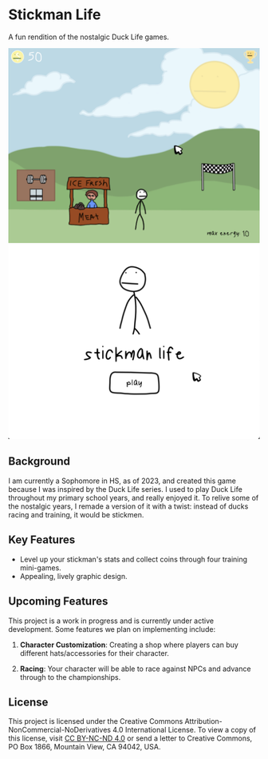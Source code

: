 # Stickman Life

A fun rendition of the nostalgic Duck Life games.

![Screenshot](readme_img.png)
![Screenshot](readme_img2.png)

## Background

I am currently a Sophomore in HS, as of 2023, and created this game because I was inspired by the Duck Life series. I used to play Duck Life throughout my primary school years, and really enjoyed it. To relive some of the nostalgic years, I remade a version of it with a twist: instead of ducks racing and training, it would be stickmen.

## Key Features

- Level up your stickman's stats and collect coins through four training mini-games.
- Appealing, lively graphic design.

## Upcoming Features

This project is a work in progress and is currently under active development. Some features we plan on implementing include:

1. **Character Customization**: Creating a shop where players can buy different hats/accessories for their character.

2. **Racing**: Your character will be able to race against NPCs and advance through to the championships.

## License

This project is licensed under the Creative Commons Attribution-NonCommercial-NoDerivatives 4.0 International License. To view a copy of this license, visit [CC BY-NC-ND 4.0](https://creativecommons.org/licenses/by-nc-nd/4.0/) or send a letter to Creative Commons, PO Box 1866, Mountain View, CA 94042, USA.
